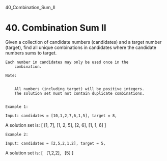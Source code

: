 40_Combination_Sum_II
# 40. Combination Sum II

Given a collection of candidate numbers (candidates) and a target number (target),
        find all unique combinations in candidates where the candidate numbers
        sums to target.

    Each number in candidates may only be used once in the
        combination.

    Note:

    
        All numbers (including target) will be positive integers.
        The solution set must not contain duplicate combinations.
    

    Example 1:

    Input: candidates = [10,1,2,7,6,1,5], target = 8,
A solution set is:
[
  [1, 7],
  [1, 2, 5],
  [2, 6],
  [1, 1, 6]
]

    Example 2:

    Input: candidates = [2,5,2,1,2], target = 5,
A solution set is:
[
  [1,2,2],
  [5]
]